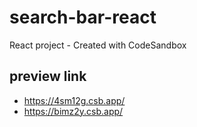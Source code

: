 # search-bar-react
React project - Created with CodeSandbox

## preview link
- https://4sm12g.csb.app/
- https://bimz2y.csb.app/
